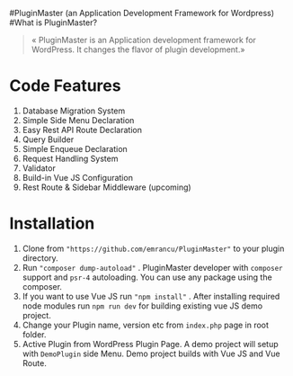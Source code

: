 #PluginMaster (an Application Development Framework for Wordpress)
#What is PluginMaster?
  <blockquote>
    « PluginMaster is an Application development framework for WordPress. It changes the flavor of plugin development.»
  </blockquote>

# Code Features   
 <ol type="1">
 <li> Database Migration System</li>
 <li> Simple Side Menu Declaration</li>
<li> Easy Rest API Route Declaration</li>
<li> Query Builder </li>
<li> Simple Enqueue Declaration  </li>
<li> Request Handling System  </li>
<li> Validator  </li>
<li> Build-in Vue JS Configuration  </li>
<li> Rest Route & Sidebar Middleware (upcoming)  </li>
</ol>

# Installation 
<ol>
<li>  Clone from <code>"https://github.com/emrancu/PluginMaster"</code> to your plugin directory.  </li>
<li>  Run <code>"composer dump-autoload"</code> . PluginMaster developer with <code>composer</code> support and <code>psr-4</code> autoloading. You can use any package using the composer. </li>
<li> If you want to use Vue JS run <code>"npm install"</code> . After installing required node modules run  <code>npm run dev</code> for building existing vue JS demo project. </li>
<li> Change your Plugin name, version etc from <code>index.php</code> page in root folder.  </li>
<li> Active Plugin from WordPress Plugin Page. A demo project will setup with <code>DemoPlugin</code> side Menu. Demo project builds with Vue JS and Vue Route.  </li>
</ol>

